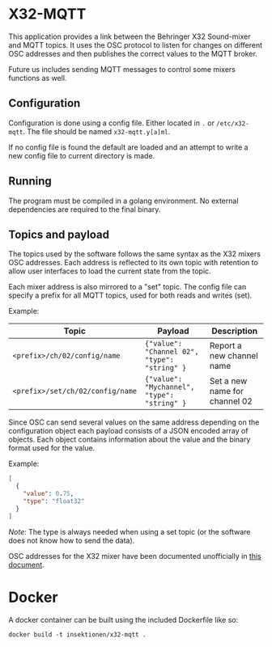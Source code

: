 # X32-MQTT

This application provides a link between the Behringer X32 Sound-mixer and MQTT
topics. It uses the OSC protocol to listen for changes on different OSC
addresses and then publishes the correct values to the MQTT broker.

Future us includes sending MQTT messages to control some mixers functions as
well.

## Configuration

Configuration is done using a config file. Either located in `.`
or `/etc/x32-mqtt`. The file should be named `x32-mqtt.y[a]ml`.

If no config file is found the default are loaded and an attempt to write a new
config file to current directory is made.

## Running

The program must be compiled in a golang environment. No external dependencies
are required to the final binary.

## Topics and payload

The topics used by the software follows the same syntax as the X32 mixers
OSC addresses. Each address is reflected to its own topic with retention to
allow user interfaces to load the current state from the topic.

Each mixer address is also mirrored to a "set" topic. The config file can
specify a prefix for all MQTT topics, used for both reads and writes (set).

Example:

| Topic                          | Payload                                        | Description                   |
|--------------------------------|------------------------------------------------|-------------------------------|
| `<prefix>/ch/02/config/name`   | `{"value": "Channel 02", "type": "string" }`   | Report a new channel name     |
| `<prefix>/set/ch/02/config/name` | `{"value": "Mychannel", "type": "string" }`    | Set a new name for channel 02 |

Since OSC can send several values on the same address depending on the
configuration object each payload consists of a JSON encoded array of objects.
Each object contains information about the value and the binary format used for
the value.

Example:

```json
[
  {
    "value": 0.75,
    "type": "float32"
  }
]
```

*Note*: The type is always needed when using a set topic (or the software does
not know how to send the data).

OSC addresses for the X32 mixer have been documented unofficially
in [this document][1].

# Docker

A docker container can be built using the included Dockerfile like so:

```shell
docker build -t insektionen/x32-mqtt .
```

[1]: https://wiki.munichmakerlab.de/images/1/17/UNOFFICIAL_X32_OSC_REMOTE_PROTOCOL_%281%29.pdf